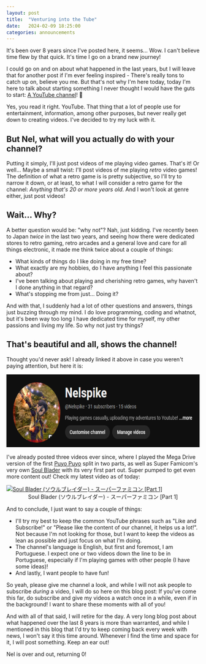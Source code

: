 ```yaml
---
layout: post
title:  "Venturing into the Tube"
date:   2024-02-09 18:25:00
categories: announcements
---
```

It's been over 8 years since I've posted here, it seems... Wow. I can't believe time flew by that quick. It's time I go on a brand new journey!

I could go on and on about what happened in the last years, but I will leave that for another post if I'm ever feeling inspired - There's really tons to catch up on, believe you me. But that's not why I'm here today, today I'm here to talk about starting something I never thought I would have the guts to start: [A YouTube channel](https://www.youtube.com/@Nelspike)! 📼

Yes, you read it right. YouTube. That thing that a lot of people use for entertainment, information, among other purposes, but never really get down to creating videos. I've decided to try my luck with it.

## But Nel, what will you actually do with your channel?

Putting it simply, I'll just post videos of me playing video games. That's it! Or well... Maybe a small twist: I'll post videos of me playing _retro_ video games! The definition of what a retro game is is pretty subjective, so I'll try to narrow it down, or at least, to what I will consider a retro game for the channel: *Anything that's 20 or more years old*. And I won't look at genre either, just post videos!

## Wait... Why?

A better question would be: "why not"? Nah, just kidding. I've recently been to Japan _twice_ in the last two years, and seeing how there were dedicated stores to retro gaming, retro arcades and a general love and care for all things electronic, it made me think twice about a couple of things:

- What kinds of things do I like doing in my free time?
- What exactly are my hobbies, do I have anything I feel this passionate about?
- I've been talking about playing and cherishing retro games, why haven't I done anything in that regard?
- What's stopping me from just... Doing it?

And with that, I suddenly had a lot of other questions and answers, things just buzzing through my mind. I do love programming, coding and whatnot, but it's been way too long I have dedicated time for myself, my other passions and living my life. So why not just try things?

## That's beautiful and all, shows the channel!

Thought you'd never ask! I already linked it above in case you weren't paying attention, but here it is:

<div class="post-picture">
  <a href="https://www.youtube.com/@Nelspike">
    <img src="/assets/images/youtube-thumbnail.png" title="@Nelspike" height="190px">
  </a>
</div>

I've already posted three videos ever since, where I played the Mega Drive version of the first [Puyo Puyo](https://youtu.be/iMRnSc3rw0c) split in two parts, as well as Super Famicom's very own [Soul Blader](https://youtu.be/rgX9k28z5I8) with its very first part out. Super pumped to get even more content out! Check my latest video as of today:

<div class="post-picture">
  <a href="https://youtu.be/rgX9k28z5I8">
    <img src="https://img.youtube.com/vi/rgX9k28z5I8/maxresdefault.jpg" title="Soul Blader (ソウルブレイダー) - スーパーファミコン [Part 1]" width="400px">
  </a>
  <center>Soul Blader (ソウルブレイダー) - スーパーファミコン [Part 1]</center>
</div>

And to conclude, I just want to say a couple of things:

- I'll try my best to keep the common YouTube phrases such as "Like and Subscribe!" or "Please like the content of our channel, it helps us a lot!". Not because I'm not looking for those, but I want to keep the videos as lean as possible and just focus on what I'm doing.
- The channel's language is English, but first and foremost, I am Portuguese. I expect one or two videos down the line to be in Portuguese, especially if I'm playing games with other people (I have some ideas)!
- And lastly, I want people to have fun!

So yeah, please give me channel a look, and while I will not ask people to subscribe _during_ a video, I will do so here on this blog post: If you've come this far, do subscribe and give my videos a watch once in a while, even if in the background! I want to share these moments with all of you!

And with all of that said, I will retire for the day. A very long blog post about what happened over the last 8 years is more than warranted, and while I mentioned in this blog that I'd try to keep coming back every week with news, I won't say it this time around. Whenever I find the time and space for it, I will post something. Keep an ear out!

Nel is over and out, returning 0!
